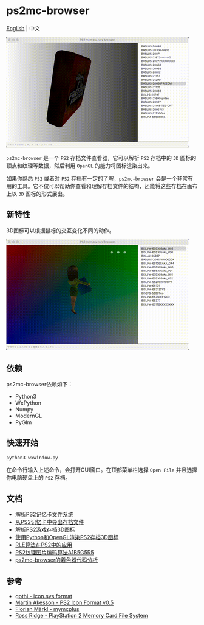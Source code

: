 # ps2mc-browser
[English](README.md) | 中文

![](data/1.gif)

`ps2mc-browser` 是一个 `PS2` 存档文件查看器，它可以解析 `PS2` 存档中的 `3D` 图标的顶点和纹理等数据，然后利用 `OpenGL` 的能力将图标渲染出来。

如果你熟悉 `PS2` 或者对 `PS2` 存档有一定的了解，`ps2mc-browser` 会是一个非常有用的工具。它不仅可以帮助你查看和理解存档文件的结构，还能将这些存档在画布上以 `3D` 图标的形式展出。

## 新特性
3D图标可以根据鼠标的交互变化不同的动作。

![](data/2.gif)

## 依赖
ps2mc-browser依赖如下：
- Python3
- WxPython
- Numpy
- ModernGL
- PyGlm

## 快速开始
```shell
python3 wxwindow.py
```

在命令行输入上述命令，会打开GUI窗口。在顶部菜单栏选择 `Open File` 并且选择你电脑硬盘上的 `PS2` 存档。

## 文档
- [解析PS2记忆卡文件系统](https://babyno.top/posts/2023/09/parsing-ps2-memcard-file-system/)
- [从PS2记忆卡中导出存档文件](https://babyno.top/posts/2023/09/exporting-file-from-ps2-memcard/)
- [解析PS2游戏存档3D图标](https://babyno.top/posts/2023/10/parsing-ps2-3d-icon/)
- [使用Python和OpenGL渲染PS2存档3D图标](https://babyno.top/posts/2023/10/rendering-ps2-3d-icon/)
- [RLE算法在PS2中的应用](https://babyno.top/posts/2023/10/rle-algorithm-in-ps2/)
- [PS2纹理图片编码算法A1B5G5R5](https://babyno.top/posts/2023/10/ps2-texture-encoding-algorithm-a1b5g5r5/)
- [ps2mc-browser的着色器代码分析](https://babyno.top/posts/2023/12/ps2mc-browsers-shader-introduction/)

## 参考
- [gothi - icon.sys format](https://www.ps2savetools.com/documents/iconsys-format/)
- [Martin Akesson - PS2 Icon Format v0.5](http://www.csclub.uwaterloo.ca:11068/mymc/ps2icon-0.5.pdf)
- [Florian Märkl - mymcplus](https://git.sr.ht/~thestr4ng3r/mymcplus)
- [Ross Ridge - PlayStation 2 Memory Card File System](https://www.ps2savetools.com/ps2memcardformat.html)